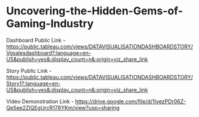 # Uncovering-the-Hidden-Gems-of-Gaming-Industry


Dashboard Public Link - https://public.tableau.com/views/DATAVISUALISATIONDASHBOARDSTORY/Vgsalesdashboard?:language=en-US&publish=yes&:display_count=n&:origin=viz_share_link

Story Public Link - https://public.tableau.com/views/DATAVISUALISATIONDASHBOARDSTORY/Story1?:language=en-US&publish=yes&:display_count=n&:origin=viz_share_link

Video Demonstration Link - https://drive.google.com/file/d/1IvezPDr06Z-Qe5ee2ZlQEgUrcR178YKm/view?usp=sharing
